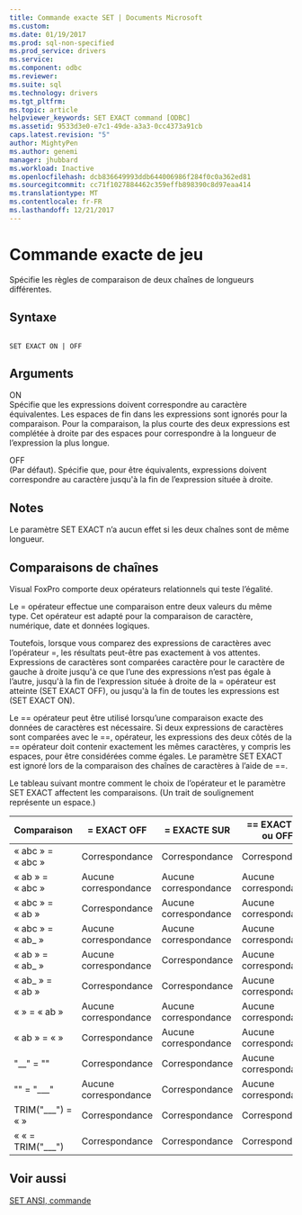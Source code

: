 ```yaml
---
title: Commande exacte SET | Documents Microsoft
ms.custom: 
ms.date: 01/19/2017
ms.prod: sql-non-specified
ms.prod_service: drivers
ms.service: 
ms.component: odbc
ms.reviewer: 
ms.suite: sql
ms.technology: drivers
ms.tgt_pltfrm: 
ms.topic: article
helpviewer_keywords: SET EXACT command [ODBC]
ms.assetid: 9533d3e0-e7c1-49de-a3a3-0cc4373a91cb
caps.latest.revision: "5"
author: MightyPen
ms.author: genemi
manager: jhubbard
ms.workload: Inactive
ms.openlocfilehash: dcb836649993ddb644006986f284f0c0a362ed81
ms.sourcegitcommit: cc71f1027884462c359effb898390c8d97eaa414
ms.translationtype: MT
ms.contentlocale: fr-FR
ms.lasthandoff: 12/21/2017
---
```

# <a name="set-exact-command"></a>Commande exacte de jeu
Spécifie les règles de comparaison de deux chaînes de longueurs différentes.  
  
## <a name="syntax"></a>Syntaxe  
  
```  
  
SET EXACT ON | OFF  
```  
  
## <a name="arguments"></a>Arguments  
 ON  
 Spécifie que les expressions doivent correspondre au caractère équivalentes. Les espaces de fin dans les expressions sont ignorés pour la comparaison. Pour la comparaison, la plus courte des deux expressions est complétée à droite par des espaces pour correspondre à la longueur de l’expression la plus longue.  
  
 OFF  
 (Par défaut). Spécifie que, pour être équivalents, expressions doivent correspondre au caractère jusqu'à la fin de l’expression située à droite.  
  
## <a name="remarks"></a>Notes   
 Le paramètre SET EXACT n’a aucun effet si les deux chaînes sont de même longueur.  
  
## <a name="string-comparisons"></a>Comparaisons de chaînes  
 Visual FoxPro comporte deux opérateurs relationnels qui teste l’égalité.  
  
 Le = opérateur effectue une comparaison entre deux valeurs du même type. Cet opérateur est adapté pour la comparaison de caractère, numérique, date et données logiques.  
  
 Toutefois, lorsque vous comparez des expressions de caractères avec l’opérateur =, les résultats peut-être pas exactement à vos attentes. Expressions de caractères sont comparées caractère pour le caractère de gauche à droite jusqu'à ce que l’une des expressions n’est pas égale à l’autre, jusqu'à la fin de l’expression située à droite de la = opérateur est atteinte (SET EXACT OFF), ou jusqu'à la fin de toutes les expressions est (SET EXACT ON).  
  
 Le == opérateur peut être utilisé lorsqu’une comparaison exacte des données de caractères est nécessaire. Si deux expressions de caractères sont comparées avec le ==, opérateur, les expressions des deux côtés de la == opérateur doit contenir exactement les mêmes caractères, y compris les espaces, pour être considérées comme égales. Le paramètre SET EXACT est ignoré lors de la comparaison des chaînes de caractères à l’aide de ==.  
  
 Le tableau suivant montre comment le choix de l’opérateur et le paramètre SET EXACT affectent les comparaisons. (Un trait de soulignement représente un espace.)  
  
|Comparaison|= EXACT OFF|= EXACTE SUR|== EXACT ON ou OFF|  
|----------------|------------------|-----------------|--------------------------|  
|« abc » = « abc »|Correspondance|Correspondance|Correspondance|  
|« ab » = « abc »|Aucune correspondance|Aucune correspondance|Aucune correspondance|  
|« abc » = « ab »|Correspondance|Aucune correspondance|Aucune correspondance|  
|« abc » = « ab_ »|Aucune correspondance|Aucune correspondance|Aucune correspondance|  
|« ab » = « ab_ »|Aucune correspondance|Correspondance|Aucune correspondance|  
|« ab_ » = « ab »|Correspondance|Correspondance|Aucune correspondance|  
|« » = « ab »|Aucune correspondance|Aucune correspondance|Aucune correspondance|  
|« ab » = « »|Correspondance|Aucune correspondance|Aucune correspondance|  
|"__" = ""|Correspondance|Correspondance|Aucune correspondance|  
|"" = "___"|Aucune correspondance|Correspondance|Aucune correspondance|  
|TRIM("___") = « »|Correspondance|Correspondance|Correspondance|  
|« « = TRIM("___")|Correspondance|Correspondance|Correspondance|  
  
## <a name="see-also"></a>Voir aussi  
 [SET ANSI, commande](../../odbc/microsoft/set-ansi-command.md)
